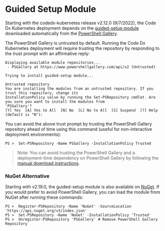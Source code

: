 # Guided Setup Module

Starting with the codedx-kubernetes release v2.12.0 (9/7/2022), the Code Dx Kubernetes deployment depends on the [guided-setup module](https://www.powershellgallery.com/packages/guided-setup) downloaded automatically from the [PowerShell Gallery](https://learn.microsoft.com/en-us/powershell/scripting/gallery/overview).

The PowerShell Gallery is untrusted by default. Running the Code Dx Kubernetes deployment will require trusting the repository by responding to the trust prompt with an affirmative reply:

```
Displaying available module repositories...
 - PSGallery at https://www.powershellgallery.com/api/v2 (Untrusted)

Trying to install guided-setup module...

Untrusted repository
You are installing the modules from an untrusted repository. If you trust this repository, change its
InstallationPolicy value by running the Set-PSRepository cmdlet. Are you sure you want to install the modules from
'PSGallery'?
[Y] Yes  [A] Yes to All  [N] No  [L] No to All  [S] Suspend  [?] Help (default is "N"):
```

You can avoid the above trust prompt by trusting the PowerShell Gallery repository ahead of time using this command (useful for non-interactive deployment environments):

```
PS >  Set-PSRepository -Name PSGallery -InstallationPolicy Trusted
```

>Note: You can avoid trusting the PowerShell Gallery and a deployment-time dependency on PowerShell Gallery by following the [manual download instructions](https://github.com/codedx/codedx-kubernetes/blob/master/.install-guided-setup-module.ps1#L12).

### NuGet Alternative

Starting with v2.19.0, the guided-setup module is also available on [NuGet](https://www.nuget.org/packages/guided-setup). If you would prefer to avoid PowerShell Gallery, you can load the module from NuGet after running these commands:

```
PS >  Register-PSRepository -Name 'NuGet' -SourceLocation 'https://api.nuget.org/v3/index.json'
PS >  Set-PSRepository -Name 'NuGet' -InstallationPolicy 'Trusted'
PS >  Unregister-PSRepository 'PSGallery' # Remove PowerShell Gallery Repository
```